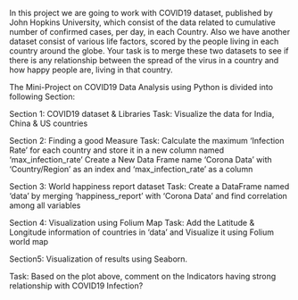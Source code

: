 In this project we are going to work with COVID19 dataset, published by John Hopkins
University, which consist of the data related to cumulative number of confirmed cases, per
day, in each Country. Also we have another dataset consist of various life factors, scored by
the people living in each country around the globe. Your task is to merge these two
datasets to see if there is any relationship between the spread of the virus in a country
and how happy people are, living in that country.

The Mini-Project on COVID19 Data Analysis using Python is divided into following Section:

Section 1: COVID19 dataset & Libraries
Task:
Visualize the data for India, China & US countries

Section 2: Finding a good Measure
Task:
Calculate the maximum ‘Infection Rate’ for each country and store it in a new column named
‘max_infection_rate’
Create a New Data Frame name ‘Corona Data’ with ‘Country/Region’ as an index and
‘max_infection_rate’ as a column

Section 3: World happiness report dataset
Task:
Create a DataFrame named ‘data’ by merging ‘happiness_report’ with ‘Corona Data’ and find
correlation among all variables 

Section 4: Visualization using Folium Map
Task:
Add the Latitude & Longitude information of countries in ‘data’ and Visualize it using Folium
world map

Section5: Visualization of results using Seaborn.

Task:
Based on the plot above, comment on the Indicators having strong relationship with COVID19
Infection?
